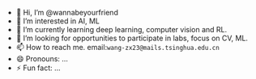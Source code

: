 - 👋 Hi, I’m @wannabeyourfriend
- 👀 I’m interested in AI, ML
- 🌱 I’m currently learning deep learning, computer vision and RL.
- 💞️ I’m looking for opportunities to participate in labs, focus on CV, ML. 
- 📫 How to reach me. email:`wang-zx23@mails.tsinghua.edu.cn`
- 😄 Pronouns: ...
- ⚡ Fun fact: ...

<!---
wannabeyourfriend/wannabeyourfriend is a ✨ special ✨ repository because its `README.md` (this file) appears on your GitHub profile.
You can click the Preview link to take a look at your changes.
--->
